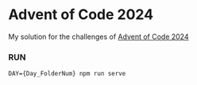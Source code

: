 # Advent of Code 2024

My solution for the challenges of [Advent of Code 2024](https://adventofcode.com/2024)

### RUN

`DAY={Day_FolderNum} npm run serve`
